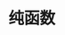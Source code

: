 <!--
 * Author  rhys.zhao
 * Date  2023-06-02 09:53:39
 * LastEditors  rhys.zhao
 * LastEditTime  2023-06-02 10:14:30
 * Description
-->
<!--
 * Author  rhys.zhao
 * Date  2023-03-02 15:09:53
 * LastEditors  rhys.zhao
 * LastEditTime  2023-03-06 13:37:05
 * Description
-->

# 纯函数
